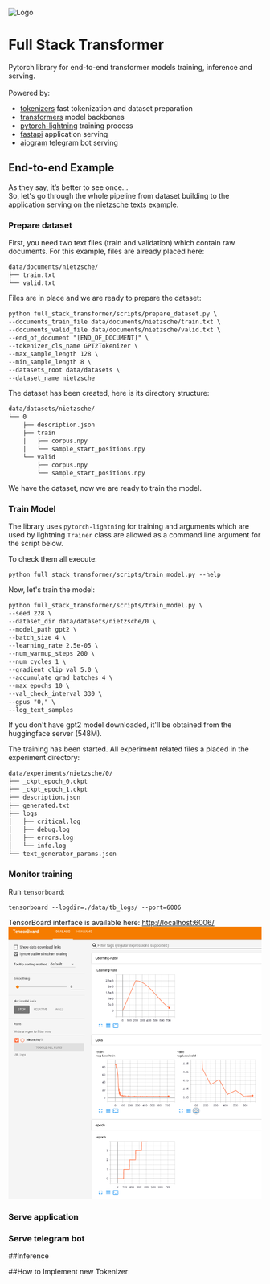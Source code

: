 ![Logo](docs/source/_images/logos/lightning_logo.svg)

# Full Stack Transformer
Pytorch library for end-to-end transformer models training, inference and serving.
<br>
<br>
Powered by:
- [tokenizers](https://github.com/huggingface/tokenizers) fast tokenization and dataset preparation
- [transformers](https://github.com/huggingface/transformers) model backbones
- [pytorch-lightning](https://github.com/PyTorchLightning/pytorch-lightning) training process
- [fastapi](https://github.com/tiangolo/fastapi) application serving
- [aiogram](https://github.com/aiogram/aiogram) telegram bot serving

## End-to-end Example
As they say, it’s better to see once...<br>
So, let's go through the whole pipeline from dataset building to the application
serving on the [nietzsche](data/documents/nietzsche) texts example.

### Prepare dataset
First, you need two text files (train and validation) which contain raw documents.
For this example, files are already placed here:
```
data/documents/nietzsche/
├── train.txt
└── valid.txt
```

Files are in place and we are ready to prepare the dataset:
```
python full_stack_transformer/scripts/prepare_dataset.py \
--documents_train_file data/documents/nietzsche/train.txt \
--documents_valid_file data/documents/nietzsche/valid.txt \
--end_of_document "[END_OF_DOCUMENT]" \
--tokenizer_cls_name GPT2Tokenizer \
--max_sample_length 128 \
--min_sample_length 8 \
--datasets_root data/datasets \
--dataset_name nietzsche
```

The dataset has been created, here is its directory structure:
```
data/datasets/nietzsche/
└── 0
    ├── description.json
    ├── train
    │   ├── corpus.npy
    │   └── sample_start_positions.npy
    └── valid
        ├── corpus.npy
        └── sample_start_positions.npy
```

We have the dataset, now we are ready to train the model.

### Train Model
The library uses `pytorch-lightning` for training and arguments which are used by
lightning `Trainer` class are allowed as a command line argument for the script below.

To check them all execute:
```
python full_stack_transformer/scripts/train_model.py --help
```

Now, let's train the model:
```
python full_stack_transformer/scripts/train_model.py \
--seed 228 \
--dataset_dir data/datasets/nietzsche/0 \
--model_path gpt2 \
--batch_size 4 \
--learning_rate 2.5e-05 \
--num_warmup_steps 200 \
--num_cycles 1 \
--gradient_clip_val 5.0 \
--accumulate_grad_batches 4 \
--max_epochs 10 \
--val_check_interval 330 \
--gpus "0," \
--log_text_samples
```

If you don't have gpt2 model downloaded, it'll be obtained from the huggingface server (548M).

The training has been started. All experiment related files a placed in the experiment directory:
```
data/experiments/nietzsche/0/
├── _ckpt_epoch_0.ckpt
├── _ckpt_epoch_1.ckpt
├── description.json
├── generated.txt
├── logs
│   ├── critical.log
│   ├── debug.log
│   ├── errors.log
│   └── info.log
└── text_generator_params.json
```

### Monitor training
Run `tensorboard`:
```
tensorboard --logdir=./data/tb_logs/ --port=6006
```
TensorBoard interface is available here: [http://localhost:6006/](http://localhost:6006/)
<br>
![Logo](docs/source/_images/tb_example.png)

### Serve application
### Serve telegram bot

##Inference

##How to Implement new Tokenizer


